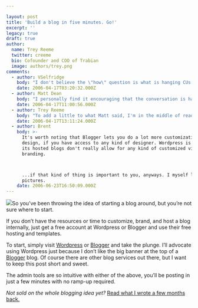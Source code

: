 ```yaml
---

layout: post
title: 'Build a blog in five minutes. Go!'
excerpt: ''
legacy: true
draft: true
author:
  name: Trey Reeme
  twitter: creeme
  bio: Cofounder and COO of Trabian
  image: authors/trey.png
comments:
  - author: VSelfridge
    body: "I don't believe the \"how\" question is what is hanging CUs up.. (At least in our organization!)\r\n\r\nThe discussions around blogging in our CU center around: \"Are we ready - culturally - to be open about all operations within our organization.\" - are we really ready to walk the walk.  The great thing about blogging is the ability to have an open and honest conversation with the consumer in a public & semi-permanent forum.  We believe that at least some groups of consumers would welcome the opportunity to get up-close and personal - but are we organizationally ready to be that open, even when our consumers identify a flaw or fault?  "
    date: 2006-04-17T03:20:32.000Z
  - author: Matt Dean
    body: "I personally find it encouraging that the conversation is happening in your CU.  It is certainly important for a CU to discuss the impact of blogging before \"walking the walk.\"  \n\nThere has been some discussion in the CU Times lately about the need to emphasize the member ownership aspect of credit unions, and I personally believe that a blog is a terrific way to promote that message.  Banks can never be completely open with their customers because, at the very root, their concern is the wealth of their shareholders.  Credit unions exist for the sole purpose of serving their members and increasing member wealth.  My question is, how many of your members know how you're different from a bank?\n\nIf you do decide to blog within your credit union, don't be discouraged if you don't get many comments right away or if many of your members aren't reading the blog.  The thing you'll find is that those few members who are reading it will often serve as your \"member evangelists,\" taking your message and spreading it through one-on-one communication with their friends, coworkers, etc.  They'll also be the source of ideas and will warn you of things that they have problems with before the rest of your members reach the same conclusion."
    date: 2006-04-17T11:00:56.000Z
  - author: Trey Reeme
    body: "To add a little to what Matt said, I'm in the middle of reading the blogging book \"Naked Conversations\":http://www.amazon.com/gp/product/047174719X/sr=8-1/qid=1145282686/ref=pd_bbs_1/102-2898770-9363330?%5Fencoding=UTF8 right now.\n\nThe authors, Microsoft blogger Robert Scoble and consultant Shel Israel, devote Chapter 9 of the book to \"Thorns in the Roses\" and if you're still on the fence about blogging, I'd advocate picking up the book, as it's worth every penny of the $15.72 that Amazon is now listing it for (new).  \n\nIt's not all \"everyone should blog\" either.  \n\nBelieve me, I was the hardest sell on Open Source CU.  What if I said something stupid?  What if our competitors or critics posted stuff about us?  \n\nNow I realize that (a) if anyone said something bad about us, we'd have an opportunity to set it straight and we've got an audience of other commenters that I'd hope would back us up :), and (b) none of us have said anything that we regret saying (yet).\n\nOSCU has been so good for our company (not for selling, but for talking to our industry) that our company's website is now a blog, too, where we talk about the finer points of website design and development.\n\nI'm sold on blogging, but our company's culture is open/creative/unfiltered.  You can probably tell that by looking at the Trabian site, our \"Flickr page\":http://www.flickr.com/photos/trabian, the posts we've made that show us, warts and all.  If you do take the blogging plunge, you've got to be authentic, and if your culture doesn't support it, either the culture needs to change or blogging won't work very well and may come across as a PR stunt.\n\nIf we ever open a Trabian Employees Credit Union, you can bet there will be much blogging!  :)"
    date: 2006-04-17T13:11:24.000Z
  - author: Brent
    body: >-
      It's worth noting that Blogger lets you do a lot more customization of the
      design, if you have access to any kind of designer. Wordpress is great, but
      its hosted blogs don't really allow for any kind of customized visual
      branding.



      ...if that kind of thing is important to you, anyways. I myself like pretty
      pictures.
    date: 2006-06-23T16:50:09.000Z
---
```


<p><img src='/images/legacy/stopwatch.jpg' class="right"/>So you&#8217;ve been throwing the idea of starting a blog around, but you&#8217;re not sure where to start.</p>
<p>If you don&#8217;t have the resources or time to customize, brand, and host a blog internally, just get a free account at Wordpress or Blogger and use their free hosting and templates.</p>
<p>To start, simply visit <a href='http://www.wordpress.com'>Wordpress</a> or <a href='http://www.blogger.com'>Blogger</a> and take the plunge.  I&#8217;ll advocate using Wordpress just because I don&#8217;t like the big banner at the top of a <a href='http://www.blogger.com/start'>Blogger</a> blog.  Of course there are other blog services out there, but I want to keep this post short and sweet.</p>
<p>The admin tools are so intuitive with either of the above, you&#8217;ll be posting in just a few minutes with no ramp-up required.</p>
<p><em>Not sold on the whole blogging idea yet?</em>  <a href='http://www.opensourcecu.com/articles/2005/11/07/blogging-for-cus-what-s-coming-why-and-how-to-get-involved'>Read what I wrote a few months back.</a></p>
